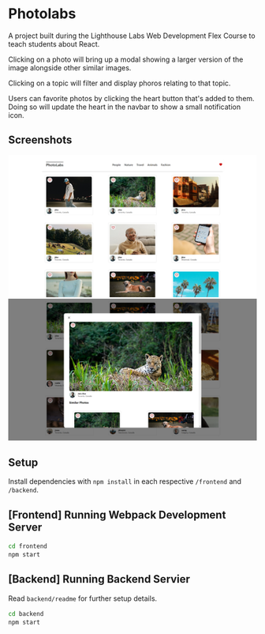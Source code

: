 # Photolabs
A project built during the Lighthouse Labs Web Development Flex Course to teach students about React.

Clicking on a photo will bring up a modal showing a larger version of the image alongside other similar images.

Clicking on a topic will filter and display phoros relating to that topic.

Users can favorite photos by clicking the heart button that's added to them. Doing so will update the heart in the navbar to show a small notification icon.


## Screenshots
![the homepage showing 5 categories on the navbar at the top, and 9 photos underneath](/images/homescreen.png)
![the homepage with the photo modal open in front of it, showing a photo of a leopard, the uploader's name, image, and location, and listing two photos underneath.](/images/modalscreen.png)

## Setup

Install dependencies with `npm install` in each respective `/frontend` and `/backend`.

## [Frontend] Running Webpack Development Server

```sh
cd frontend
npm start
```

## [Backend] Running Backend Servier

Read `backend/readme` for further setup details.

```sh
cd backend
npm start
```
